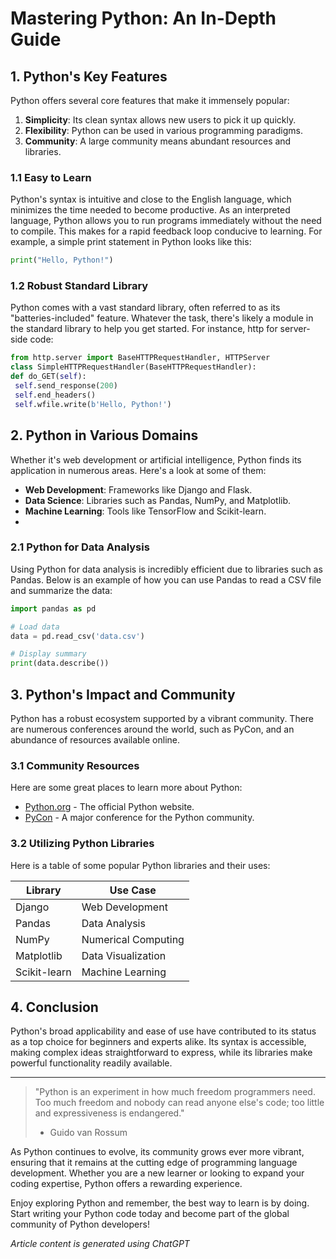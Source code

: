 # Mastering Python: An In-Depth Guide


## 1. Python's Key Features

Python offers several core features that make it immensely popular:

1. **Simplicity**: Its clean syntax allows new users to pick it up quickly.
2. **Flexibility**: Python can be used in various programming paradigms.
3. **Community**: A large community means abundant resources and libraries.
### 1.1 Easy to Learn

Python's syntax is intuitive and close to the English language, which minimizes the time needed to become productive. As an interpreted language, Python allows you to run programs immediately without the need to compile. This makes for a rapid feedback loop conducive to learning. For example, a simple print statement in Python looks like this:

```python
print("Hello, Python!")
```
### 1.2 Robust Standard Library

Python comes with a vast standard library, often referred to as its "batteries-included" feature.
Whatever the task, there's likely a module in the standard library to help you get started. For
instance, http for server-side code:

```python
from http.server import BaseHTTPRequestHandler, HTTPServer
class SimpleHTTPRequestHandler(BaseHTTPRequestHandler):
def do_GET(self):
 self.send_response(200)
 self.end_headers()
 self.wfile.write(b'Hello, Python!')
```

## 2. Python in Various Domains

Whether it's web development or artificial intelligence, Python finds its application in numerous
areas. Here's a look at some of them:

- **Web Development**: Frameworks like Django and Flask.
- **Data Science**: Libraries such as Pandas, NumPy, and Matplotlib.
- **Machine Learning**: Tools like TensorFlow and Scikit-learn.
- 
### 2.1 Python for Data Analysis

Using Python for data analysis is incredibly efficient due to libraries such as Pandas. Below is an example of how you can use Pandas to read a CSV file and summarize the data:

```python
import pandas as pd

# Load data
data = pd.read_csv('data.csv')

# Display summary
print(data.describe())
```

## 3. Python's Impact and Community

Python has a robust ecosystem supported by a vibrant community. There are numerous conferences around the world, such as PyCon, and an abundance of resources available online.

### 3.1 Community Resources

Here are some great places to learn more about Python:

- [Python.org](https://www.python.org) - The official Python website.
- [PyCon](https://pycon.org) - A major conference for the Python community.

### 3.2 Utilizing Python Libraries

Here is a table of some popular Python libraries and their uses:

| Library      | Use Case             |
|--------------|----------------------|
| Django       | Web Development       |
| Pandas       | Data Analysis         |
| NumPy        | Numerical Computing   |
| Matplotlib   | Data Visualization    |
| Scikit-learn | Machine Learning      |

## 4. Conclusion

Python's broad applicability and ease of use have contributed to its status as a top choice for beginners and experts alike. Its syntax is accessible, making complex ideas straightforward to express, while its libraries make powerful functionality readily available.

---

> "Python is an experiment in how much freedom programmers need. Too much freedom and nobody can read anyone else's code; too little and expressiveness is endangered." 
> 
> - Guido van Rossum

As Python continues to evolve, its community grows ever more vibrant, ensuring that it remains at the cutting edge of programming language development. Whether you are a new learner or looking to expand your coding expertise, Python offers a rewarding experience.

Enjoy exploring Python and remember, the best way to learn is by doing. Start writing your Python code today and become part of the global community of Python developers!

*Article content is generated using ChatGPT*


